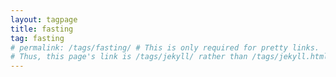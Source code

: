 ```yaml
---
layout: tagpage
title: fasting
tag: fasting
# permalink: /tags/fasting/ # This is only required for pretty links.
# Thus, this page's link is /tags/jekyll/ rather than /tags/jekyll.html
---
```

